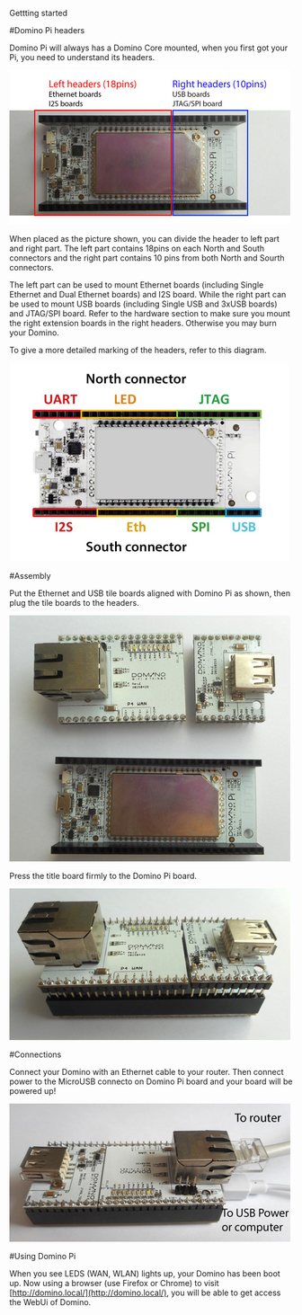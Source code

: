 Gettting started

#Domino Pi headers

Domino Pi will always has a Domino Core mounted, when you first got your Pi, you need to understand its headers.

![headers](pi-headers.jpg)

When placed as the picture shown, you can divide the header to left part and right part. The left part contains 18pins on each North and South connectors and the right part contains 10 pins from both North and Sourth connectors. 

The left part can be used to mount Ethernet boards (including Single Ethernet and Dual Ethernet boards) and I2S board. While the right part can be used to mount USB boards (including Single USB and 3xUSB boards) and JTAG/SPI board. Refer to the hardware section to make sure you mount the right extension boards in the right headers. Otherwise you may burn your Domino.

To give a more detailed marking of the headers, refer to this diagram.

![headers detailed](pi-headers1.jpg)

#Assembly

Put the Ethernet and USB tile boards aligned with Domino Pi as shown, then plug the tile boards to the headers. 

![Assembly](assembly.jpg)

Press the title board firmly to the Domino Pi board.

![Assembly1](assembly1.jpg)


#Connections

Connect your Domino with an Ethernet cable to your router. Then connect power to the MicroUSB connecto on Domino Pi board and your board will be powered up!


![Connection](pi-connection.jpg)

#Using Domino Pi

When you see LEDS (WAN, WLAN) lights up, your Domino has been boot up. Now using a browser (use Firefox or Chrome) to visit [http://domino.local/](http://domino.local/), you will be able to get access the WebUi of Domino.
